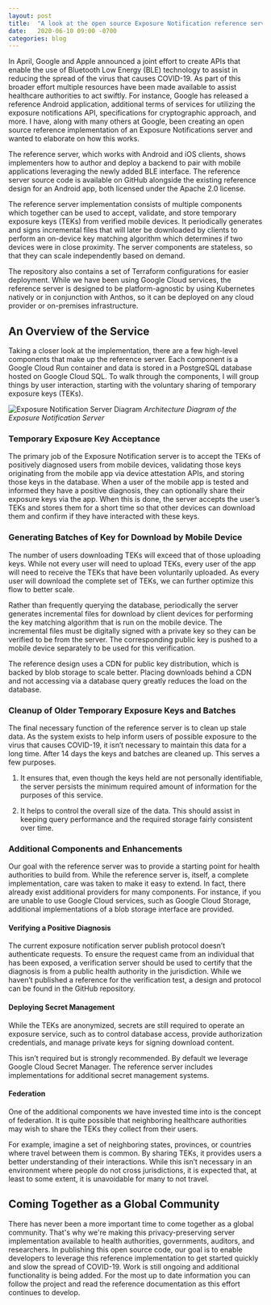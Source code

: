 ```yaml
---
layout: post
title:  "A look at the open source Exposure Notification reference server"
date:   2020-06-10 09:00 -0700
categories: blog
---
```



In April, Google and Apple announced a joint effort to create APIs that enable the use of Bluetooth Low Energy (BLE) technology to assist in reducing the spread of the virus that causes COVID-19. As part of this broader effort multiple resources have been made available to assist healthcare authorities to act swiftly. For instance, Google has released a reference Android application, additional terms of services for utilizing the exposure notifications API, specifications for cryptographic approach, and more. I have, along with many others at Google, been creating an open source reference implementation of an Exposure Notifications server and wanted to elaborate on how this works.

The reference server, which works with Android and iOS clients, shows implementers how to author and deploy a backend to pair with mobile applications leveraging the newly added BLE interface. The reference server source code is available on GitHub alongside the existing reference design for an Android app, both licensed under the Apache 2.0 license.

The reference server implementation consists of multiple components which together can be used to accept, validate, and store temporary exposure keys (TEKs) from verified mobile devices. It periodically generates and signs incremental files that will later be downloaded by clients to perform an on-device key matching algorithm which determines if two devices were in close proximity. The server components are stateless, so that they can scale independently based on demand. 

The repository also contains a set of Terraform configurations for easier deployment. While we have been using Google Cloud services, the reference server is designed to be platform-agnostic by using Kubernetes natively or in conjunction with Anthos, so it can be deployed on any cloud provider or on-premises infrastructure.

## An Overview of the Service
Taking a closer look at the implementation, there are a few high-level components that make up the reference server. Each component is a Google Cloud Run container and data is stored in a PostgreSQL database hosted on Google Cloud SQL. To walk through the components, I will group things by user interaction, starting with the voluntary sharing of temporary exposure keys (TEKs).

![Exposure Notification Server Diagram](https://google.github.io/exposure-notifications-server/images/google_cloud_run.png)
*Architecture Diagram of the Exposure Notification Server*

### Temporary Exposure Key Acceptance
The primary job of the Exposure Notification server is to accept the TEKs of positively diagnosed users from mobile devices, validating those keys originating from the mobile app via device attestation APIs, and storing those keys in the database. When a user of the mobile app is tested and informed they have a positive diagnosis, they can optionally share their exposure keys via the app. When this is done, the server accepts the user’s TEKs and stores them for a short time so that other devices can download them and confirm if they have interacted with these keys. 

### Generating Batches of Key for Download by Mobile Device
The number of users downloading TEKs will exceed that of those uploading keys. While not every user will need to upload TEKs, every user of the app will need to receive the TEKs that have been voluntarily uploaded. As every user will download the complete set of TEKs, we can further optimize this flow to better scale.

Rather than frequently querying the database, periodically the server generates incremental files for download by client devices for performing the key matching algorithm that is run on the mobile device. The incremental files must be digitally signed with a private key so they can be verified to be from the server. The corresponding public key is pushed to a mobile device separately to be used for this verification.

The reference design uses a CDN for public key distribution, which is backed by blob storage to scale better. Placing downloads behind a CDN and not accessing via a database query greatly reduces the load on the database.

### Cleanup of Older Temporary Exposure Keys and Batches
The final necessary function of the reference server is to clean up stale data. As the system exists to help inform users of possible exposure to the virus that causes COVID-19, it isn’t necessary to maintain this data for a long time. After 14 days the keys and batches are cleaned up. This serves a few purposes.

1. It ensures that, even though the keys held are not personally identifiable, the server persists the minimum required amount of information for the purposes of this service.

2. It helps to control the overall size of the data. This should assist in keeping query performance and the required storage fairly consistent over time.

### Additional Components and Enhancements

Our goal with the reference server was to provide a starting point for health authorities to build from. While the reference server is, itself, a complete implementation, care was taken to make it easy to extend. In fact, there already exist additional providers for many components. For instance, if you are unable to use Google Cloud services, such as Google Cloud Storage, additional implementations of a blob storage interface are provided.

#### Verifying a Positive Diagnosis
The current exposure notification server publish protocol doesn’t authenticate requests. To ensure the request came from an individual that has been exposed, a verification server should be used to certify that the diagnosis is from a public health authority in the jurisdiction. While we haven’t published a reference for the verification test, a design and protocol can be found in the GitHub repository.

#### Deploying Secret Management
While the TEKs are anonymized, secrets are still required to operate an exposure service, such as to control database access, provide authorization credentials, and manage private keys for signing download content.

This isn’t required but is strongly recommended. By default we leverage Google Cloud Secret Manager. The reference server includes implementations for additional secret management systems.

#### Federation
One of the additional components we have invested time into is the concept of federation. It is quite possible that neighboring healthcare authorities may wish to share the TEKs they collect from their users. 

For example, imagine a set of neighboring states, provinces, or countries where travel between them is common. By sharing TEKs, it provides users a better understanding of their interactions. While this isn’t necessary in an environment where people do not cross jurisdictions, it is expected that, at least to some extent, it is unavoidable for many to not travel.

## Coming Together as a Global Community
There has never been a more important time to come together as a global community. That's why we're making this privacy-preserving server implementation available to health authorities, governments, auditors, and researchers. In publishing this open source code, our goal is to enable developers to leverage this reference implementation to get started quickly and slow the spread of COVID-19. Work is still ongoing and additional functionality is being added. For the most up to date information you can follow the project and read the reference documentation as this effort continues to develop. 
